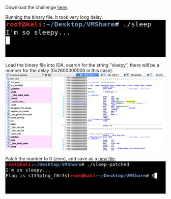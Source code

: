 Download the challenge [here](sleep).  
  
Running the binary file. It took very long delay.
![sleep](sleep.png)
  
Load the binary file into IDA, search for the string "sleepy", there will be a number for the delay (0x2600000000 in this case).  
![ida](ida.png)  
  

Patch the number to 0 (zero), and save as a [new file](sleep-patched).  
![sleep-patched](sleep-patched.png)
